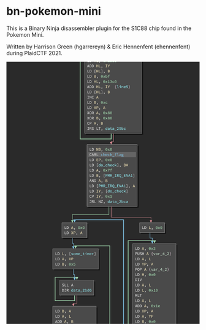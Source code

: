 # bn-pokemon-mini

This is a Binary Ninja disassembler plugin for the S1C88 chip found in the Pokemon Mini.

Written by Harrison Green (hgarrereyn) & Eric Hennenfent (ehennenfent) during PlaidCTF 2021.

![demo](/demo.png)
